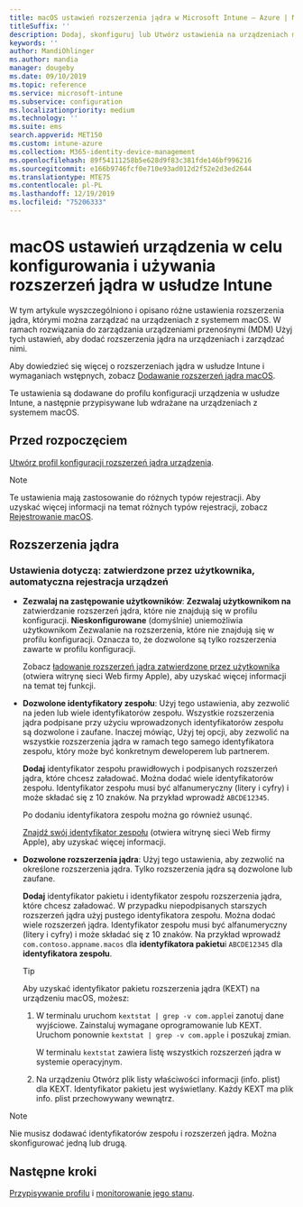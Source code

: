 ```yaml
---
title: macOS ustawień rozszerzenia jądra w Microsoft Intune — Azure | Microsoft Docs
titleSuffix: ''
description: Dodaj, skonfiguruj lub Utwórz ustawienia na urządzeniach macOS, aby używać rozszerzeń jądra. Ponadto zezwól użytkownikom na przesłanianie zatwierdzonych rozszerzeń, zezwalanie na wszystkie rozszerzenia z identyfikatora zespołu lub zezwalanie na określone rozszerzenia lub aplikacje w Microsoft Intune.
keywords: ''
author: MandiOhlinger
ms.author: mandia
manager: dougeby
ms.date: 09/10/2019
ms.topic: reference
ms.service: microsoft-intune
ms.subservice: configuration
ms.localizationpriority: medium
ms.technology: ''
ms.suite: ems
search.appverid: MET150
ms.custom: intune-azure
ms.collection: M365-identity-device-management
ms.openlocfilehash: 89f54111258b5e628d9f83c381fde146bf996216
ms.sourcegitcommit: e166b9746fcf0e710e93ad012d2f52e2d3ed2644
ms.translationtype: MTE75
ms.contentlocale: pl-PL
ms.lasthandoff: 12/19/2019
ms.locfileid: "75206333"
---
```

# <a name="macos-device-settings-to-configure-and-use-kernel-extensions-in-intune"></a>macOS ustawień urządzenia w celu konfigurowania i używania rozszerzeń jądra w usłudze Intune



W tym artykule wyszczególniono i opisano różne ustawienia rozszerzenia jądra, którymi można zarządzać na urządzeniach z systemem macOS. W ramach rozwiązania do zarządzania urządzeniami przenośnymi (MDM) Użyj tych ustawień, aby dodać rozszerzenia jądra na urządzeniach i zarządzać nimi.

Aby dowiedzieć się więcej o rozszerzeniach jądra w usłudze Intune i wymaganiach wstępnych, zobacz [Dodawanie rozszerzeń jądra macOS](../kernel-extensions-overview-macos.md).

Te ustawienia są dodawane do profilu konfiguracji urządzenia w usłudze Intune, a następnie przypisywane lub wdrażane na urządzeniach z systemem macOS.

## <a name="before-you-begin"></a>Przed rozpoczęciem

[Utwórz profil konfiguracji rozszerzeń jądra urządzenia](../kernel-extensions-overview-macos.md).

> [!NOTE]
> Te ustawienia mają zastosowanie do różnych typów rejestracji. Aby uzyskać więcej informacji na temat różnych typów rejestracji, zobacz [Rejestrowanie macOS](../macos-enroll.md).

## <a name="kernel-extensions"></a>Rozszerzenia jądra

### <a name="settings-apply-to-user-approved-automated-device-enrollment"></a>Ustawienia dotyczą: zatwierdzone przez użytkownika, automatyczna rejestracja urządzeń

- **Zezwalaj na zastępowanie użytkowników**: **Zezwalaj użytkownikom na** zatwierdzanie rozszerzeń jądra, które nie znajdują się w profilu konfiguracji. **Nieskonfigurowane** (domyślnie) uniemożliwia użytkownikom Zezwalanie na rozszerzenia, które nie znajdują się w profilu konfiguracji. Oznacza to, że dozwolone są tylko rozszerzenia zawarte w profilu konfiguracji.

  Zobacz [ładowanie rozszerzeń jądra zatwierdzone przez użytkownika](https://developer.apple.com/library/archive/technotes/tn2459/_index.html) (otwiera witrynę sieci Web firmy Apple), aby uzyskać więcej informacji na temat tej funkcji.

- **Dozwolone identyfikatory zespołu**: Użyj tego ustawienia, aby zezwolić na jeden lub wiele identyfikatorów zespołu. Wszystkie rozszerzenia jądra podpisane przy użyciu wprowadzonych identyfikatorów zespołu są dozwolone i zaufane. Inaczej mówiąc, Użyj tej opcji, aby zezwolić na wszystkie rozszerzenia jądra w ramach tego samego identyfikatora zespołu, który może być konkretnym deweloperem lub partnerem.

  **Dodaj** identyfikator zespołu prawidłowych i podpisanych rozszerzeń jądra, które chcesz załadować. Można dodać wiele identyfikatorów zespołu. Identyfikator zespołu musi być alfanumeryczny (litery i cyfry) i może składać się z 10 znaków. Na przykład wprowadź `ABCDE12345`.

  Po dodaniu identyfikatora zespołu można go również usunąć.

  [Znajdź swój identyfikator zespołu](https://help.apple.com/developer-account/#/dev55c3c710c) (otwiera witrynę sieci Web firmy Apple), aby uzyskać więcej informacji.

- **Dozwolone rozszerzenia jądra**: Użyj tego ustawienia, aby zezwolić na określone rozszerzenia jądra. Tylko rozszerzenia jądra są dozwolone lub zaufane. 

  **Dodaj** identyfikator pakietu i identyfikator zespołu rozszerzenia jądra, które chcesz załadować. W przypadku niepodpisanych starszych rozszerzeń jądra użyj pustego identyfikatora zespołu. Można dodać wiele rozszerzeń jądra. Identyfikator zespołu musi być alfanumeryczny (litery i cyfry) i może składać się z 10 znaków. Na przykład wprowadź `com.contoso.appname.macos` dla **identyfikatora pakietu**i `ABCDE12345` dla **identyfikatora zespołu**.

  > [!TIP]
  > Aby uzyskać identyfikator pakietu rozszerzenia jądra (KEXT) na urządzeniu macOS, możesz:
  >
  > 1. W terminalu uruchom `kextstat | grep -v com.apple`i zanotuj dane wyjściowe. Zainstaluj wymagane oprogramowanie lub KEXT. Uruchom ponownie `kextstat | grep -v com.apple` i poszukaj zmian.
  >
  >    W terminalu `kextstat` zawiera listę wszystkich rozszerzeń jądra w systemie operacyjnym. 
  >
  > 2. Na urządzeniu Otwórz plik listy właściwości informacji (info. plist) dla KEXT. Identyfikator pakietu jest wyświetlany. Każdy KEXT ma plik info. plist przechowywany wewnątrz. 

> [!NOTE]
> Nie musisz dodawać identyfikatorów zespołu i rozszerzeń jądra. Można skonfigurować jedną lub drugą.

## <a name="next-steps"></a>Następne kroki

[Przypisywanie profilu](../device-profile-assign.md) i [monitorowanie jego stanu](../device-profile-monitor.md).
